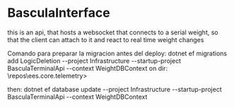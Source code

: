 # BasculaInterface

this is an api, that hosts a websocket that connects to a serial weight, so that the client can attach to it and react to real time weight changes



Comando para preparar la migracion antes del deploy: 
dotnet ef migrations add LogicDeletion --project Infrastructure --startup-project BasculaTerminalApi --context WeightDBContext
on dir: \repos\ees.core.telemetry>

then: 
dotnet ef database update --project Infrastructure --startup-project BasculaTerminalApi --context WeightDBContext
